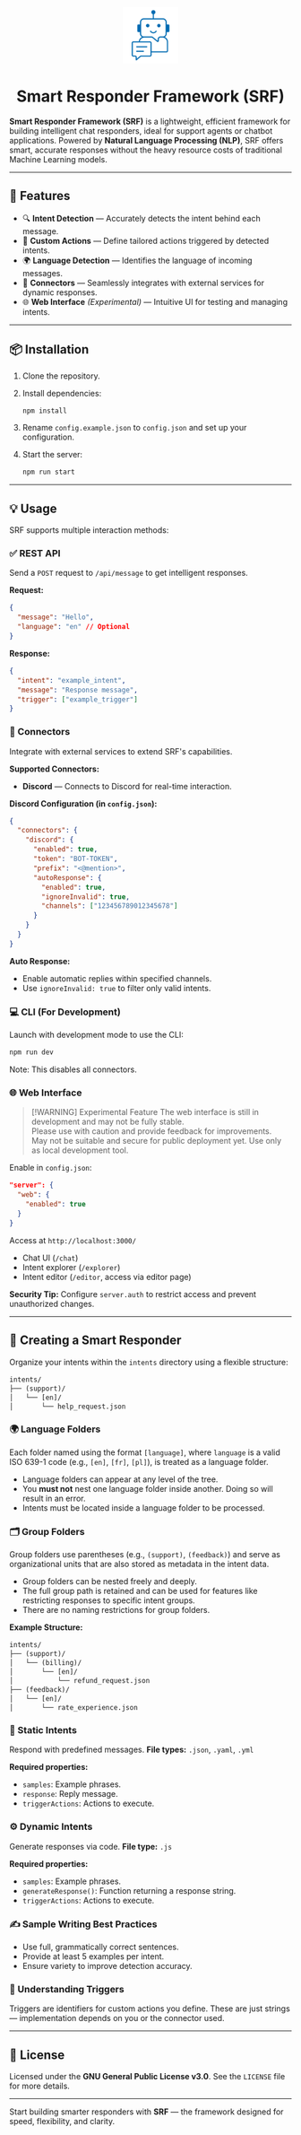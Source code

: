 <p align="center">
  <img src="./assets/logo.png" alt="Librusek Logo" width="100"/>
</p>

<h1 align="center">Smart Responder Framework (SRF)</h1>

**Smart Responder Framework (SRF)** is a lightweight, efficient framework for building intelligent chat responders, ideal for support agents or chatbot applications. Powered by **Natural Language Processing (NLP)**, SRF offers smart, accurate responses without the heavy resource costs of traditional Machine Learning models.

---

## 🚀 Features

* 🔍 **Intent Detection** — Accurately detects the intent behind each message.
* 🏹 **Custom Actions** — Define tailored actions triggered by detected intents.
* 🌍 **Language Detection** — Identifies the language of incoming messages.
* 🔌 **Connectors** — Seamlessly integrates with external services for dynamic responses.
* 🌐 **Web Interface** *(Experimental)* — Intuitive UI for testing and managing intents.

---

## 📦 Installation

1. Clone the repository.
2. Install dependencies:

   ```bash
   npm install
   ```
3. Rename `config.example.json` to `config.json` and set up your configuration.
4. Start the server:

   ```bash
   npm run start
   ```

---

## 💡 Usage

SRF supports multiple interaction methods:

### ✅ REST API

Send a `POST` request to `/api/message` to get intelligent responses.

**Request:**

```json
{
  "message": "Hello",
  "language": "en" // Optional
}
```

**Response:**

```json
{
  "intent": "example_intent",
  "message": "Response message",
  "trigger": ["example_trigger"]
}
```

### 🔌 Connectors

Integrate with external services to extend SRF's capabilities.

**Supported Connectors:**

* **Discord** — Connects to Discord for real-time interaction.

**Discord Configuration (in `config.json`):**

```json
{
  "connectors": {
    "discord": {
      "enabled": true,
      "token": "BOT-TOKEN",
      "prefix": "<@mention>",
      "autoResponse": {
        "enabled": true,
        "ignoreInvalid": true,
        "channels": ["123456789012345678"]
      }
    }
  }
}
```

**Auto Response:**

* Enable automatic replies within specified channels.
* Use `ignoreInvalid: true` to filter only valid intents.

### 💻 CLI (For Development)

Launch with development mode to use the CLI:

```bash
npm run dev
```

Note: This disables all connectors.

### 🌐 Web Interface

> [!WARNING] Experimental Feature
> The web interface is still in development and may not be fully stable.<br />
> Please use with caution and provide feedback for improvements. <br />
> May not be suitable and secure for public deployment yet. Use only as local development tool.

Enable in `config.json`:

```json
"server": {
  "web": {
    "enabled": true
  }
}
```

Access at `http://localhost:3000/`
* Chat UI (`/chat`)
* Intent explorer (`/explorer`)
* Intent editor (`/editor`, access via editor page)

**Security Tip:**
Configure `server.auth` to restrict access and prevent unauthorized changes.

---

## 🧠 Creating a Smart Responder

Organize your intents within the `intents` directory using a flexible structure:

```
intents/
├── (support)/
│   └── [en]/
│       └── help_request.json
```

### 🌍 Language Folders

Each folder named using the format `[language]`, where `language` is a valid ISO 639-1 code (e.g., `[en]`, `[fr]`, `[pl]`), is treated as a language folder.

* Language folders can appear at any level of the tree.
* You **must not** nest one language folder inside another. Doing so will result in an error.
* Intents must be located inside a language folder to be processed.

### 🗂️ Group Folders

Group folders use parentheses (e.g., `(support)`, `(feedback)`) and serve as organizational units that are also stored as metadata in the intent data.

* Group folders can be nested freely and deeply.
* The full group path is retained and can be used for features like restricting responses to specific intent groups.
* There are no naming restrictions for group folders.

**Example Structure:**

```
intents/
├── (support)/
│   └── (billing)/
│       └── [en]/
│           └── refund_request.json
├── (feedback)/
│   └── [en]/
│       └── rate_experience.json
```

### 📄 Static Intents

Respond with predefined messages.
**File types:** `.json`, `.yaml`, `.yml`

**Required properties:**

* `samples`: Example phrases.
* `response`: Reply message.
* `triggerActions`: Actions to execute.

### ⚙️ Dynamic Intents

Generate responses via code.
**File type:** `.js`

**Required properties:**

* `samples`: Example phrases.
* `generateResponse()`: Function returning a response string.
* `triggerActions`: Actions to execute.

### ✍️ Sample Writing Best Practices

* Use full, grammatically correct sentences.
* Provide at least 5 examples per intent.
* Ensure variety to improve detection accuracy.

### 🎯 Understanding Triggers

Triggers are identifiers for custom actions you define. These are just strings — implementation depends on you or the connector used.

---

## 📜 License

Licensed under the **GNU General Public License v3.0**. See the `LICENSE` file for more details.

---

Start building smarter responders with **SRF** — the framework designed for speed, flexibility, and clarity.